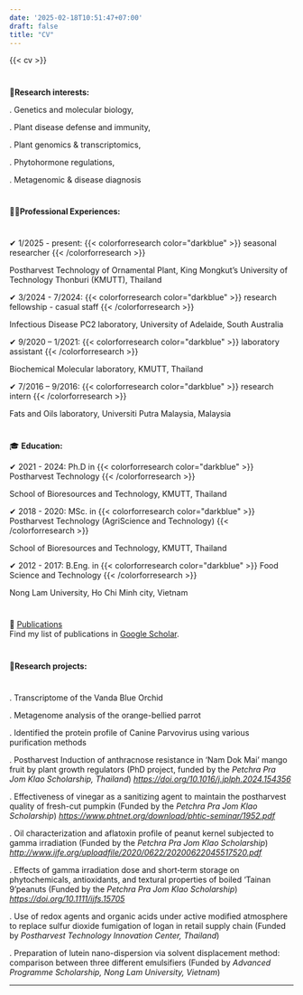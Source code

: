 ```yaml
---
date: '2025-02-18T10:51:47+07:00'
draft: false
title: "CV"
---
```


{{< cv >}}

#
🔬**Research interests:**

. Genetics and molecular biology,

. Plant disease defense and immunity,

. Plant genomics & transcriptomics,

. Phytohormone regulations,

. Metagenomic & disease diagnosis
# 
👩‍💼**Professional Experiences:**
#
✔ 1/2025 - present: {{< colorforresearch color="darkblue" >}} seasonal researcher {{< /colorforresearch >}}

Postharvest Technology of Ornamental Plant, King Mongkut’s University of Technology Thonburi (KMUTT), Thailand

✔ 3/2024 - 7/2024: {{< colorforresearch color="darkblue" >}} research fellowship - casual staff {{< /colorforresearch >}}

Infectious Disease PC2 laboratory, University of Adelaide, South Australia

✔ 9/2020 – 1/2021: {{< colorforresearch color="darkblue" >}} laboratory assistant {{< /colorforresearch >}}

Biochemical Molecular laboratory, KMUTT, Thailand

✔ 7/2016 – 9/2016: {{< colorforresearch color="darkblue" >}} research intern {{< /colorforresearch >}}

Fats and Oils laboratory, Universiti Putra Malaysia, Malaysia
#
🎓 **Education:**

✔ 2021 - 2024: Ph.D in {{< colorforresearch color="darkblue" >}} Postharvest Technology {{< /colorforresearch >}}

School of Bioresources and Technology, KMUTT, Thailand

✔ 2018 - 2020: MSc. in {{< colorforresearch color="darkblue" >}} Postharvest Technology (AgriScience and Technology) {{< /colorforresearch >}}

School of Bioresources and Technology, KMUTT, Thailand

✔ 2012 - 2017: B.Eng. in {{< colorforresearch color="darkblue" >}} Food Science and Technology {{< /colorforresearch >}}

Nong Lam University, Ho Chi Minh city, Vietnam
#
🔎 [Publications](https://scholar.google.com/citations?user=kUjOJhMAAAAJ&hl=vi)  
Find my list of publications in [Google Scholar](https://scholar.google.com/citations?user=kUjOJhMAAAAJ&hl=vi).
#
🔬**Research projects:**
#
. Transcriptome of the Vanda Blue Orchid

. Metagenome analysis of the orange-bellied parrot

. Identified the protein profile of Canine Parvovirus using various purification methods

. Postharvest Induction of anthracnose resistance in ‘Nam Dok Mai’ mango fruit by plant growth regulators (PhD project, funded by the
*Petchra Pra Jom Klao Scholarship, Thailand*) *https://doi.org/10.1016/j.jplph.2024.154356* 

. Effectiveness of vinegar as a sanitizing agent to maintain the postharvest quality of fresh-cut pumpkin (Funded by the *Petchra
Pra Jom Klao Scholarship*) *https://www.phtnet.org/download/phtic-seminar/1952.pdf*

. Oil characterization and aflatoxin profile of peanut kernel subjected to gamma irradiation (Funded by the *Petchra Pra Jom Klao
Scholarship*) *http://www.ijfe.org/uploadfile/2020/0622/20200622045517520.pdf*

. Effects of gamma irradiation dose and short‐term storage on phytochemicals, antioxidants, and textural properties of boiled
‘Tainan 9’peanuts (Funded by the *Petchra Pra Jom Klao Scholarship*) *https://doi.org/10.1111/ijfs.15705* 

. Use of redox agents and organic acids under active modified atmosphere to replace sulfur dioxide fumigation of logan in retail
supply chain (Funded by *Postharvest Technology Innovation Center, Thailand*)

. Preparation of lutein nano-dispersion via solvent displacement method: comparison between three different emulsifiers (Funded
by *Advanced Programme Scholarship, Nong Lam University, Vietnam*)





---